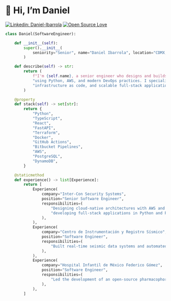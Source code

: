 #  👋 Hi, I’m Daniel
[![Linkedin: Daniel-Ibarrola](https://img.shields.io/badge/-DanielIbarrola-blue?style=flat-square&logo=Linkedin&logoColor=white&link=https://www.linkedin.com/in/d-ibarrola/)](https://www.linkedin.com/in/d-ibarrola/)
[![Open Source Love](https://badges.frapsoft.com/os/v1/open-source.svg?v=102)](https://github.com/ellerbrock/open-source-badge/)

```Python
class Daniel(SoftwareEngineer):

    def __init__(self):
        super().__init__(
            seniority="Senior", name="Daniel Ibarrola", location="CDMX, Mexico"
        )

    def describe(self) -> str:
        return (
            f"I'm {self.name}, a senior engineer who designs and builds cloud-native systems "
            "using Python, AWS, and modern DevOps practices. I specialize in backend architecture, "
            "infrastructure as code, and scalable full-stack applications."
        )

    @property
    def stack(self) -> set[str]:
        return {
            "Python",
            "TypeScript",
            "React",
            "FastAPI",
            "Terraform",
            "Docker",
            "GitHub Actions",
            "Bitbucket Pipelines",
            "AWS",
            "PostgreSQL",
            "DynamoDB",
        }

    @staticmethod
    def experience() -> list[Experience]:
        return [
            Experience(
                company="Inter-Con Security Systems",
                position="Senior Software Engineer",
                responsibilities=(
                    "Designing cloud-native architectures with AWS and Terraform, "
                    "developing full-stack applications in Python and React, and mentoring junior developers."
                ),
            ),
            Experience(
                company="Centro de Instrumentación y Registro Sísmico",
                position="Software Engineer",
                responsibilities=(
                    "Built real-time seismic data systems and automated AWS infrastructure with Terraform."
                ),
            ),
            Experience(
                company="Hospital Infantil de México Federico Gómez",
                position="Software Engineer",
                responsibilities=(
                    "Led the development of an open-source pharmacophore modeling library for drug discovery."
                ),
            ),
        ]
```